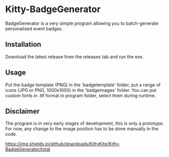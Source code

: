 # Kitty-BadgeGenerator

BadgeGenerator is a very simple program allowing you to batch-generate personalised event badges.

## Installation

Download the latest release from the releases tab and run the exe.

## Usage

Put the badge template (PNG) in the 'badgetemplate' folder, put a range of icons (JPG or PNG, 1000x1000) in the 'badgeimages' folder.
You can put custom fonts in .ttf format in program folder, select them during runtime.

## Disclaimer

The program is in very early stages of development, this is only a prototype. For now, any change to the image position has to be done manually in the code.

https://img.shields.io/github/downloads/KittyKite/Kitty-BadgeGenerator/total
